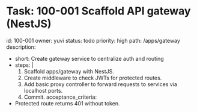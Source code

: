 # Task: 100-001 Scaffold API gateway (NestJS)
id: 100-001
owner: yuvi
status: todo
priority: high
path: /apps/gateway
description:
  - short: Create gateway service to centralize auth and routing
  - steps: |
      1. Scaffold apps/gateway with NestJS.
      2. Create middleware to check JWTs for protected routes.
      3. Add basic proxy controller to forward requests to services via localhost ports.
      4. Commit.
acceptance_criteria:
  - Protected route returns 401 without token.
